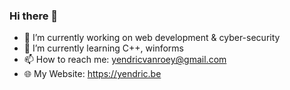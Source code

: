 ### Hi there 👋

- 🔭 I’m currently working on web development & cyber-security
- 🌱 I’m currently learning C++, winforms
- 📫 How to reach me: yendricvanroey@gmail.com
- 🌐 My Website: https://yendric.be
